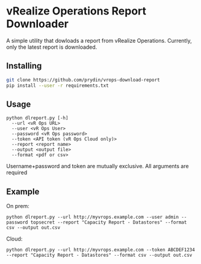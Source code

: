 # vRealize Operations Report Downloader
A simple utility that dowloads a report from vRealize Operations. Currently, only the latest report is downloaded.

## Installing
```bash
git clone https://github.com/prydin/vrops-download-report
pip install --user -r requirements.txt
```

## Usage
```
python dlreport.py [-h] 
  --url <vR Ops URL> 
  --user <vR Ops User> 
  --password <vR Ops password> 
  --token <API token (vR Ops Cloud only)>
  --report <report name> 
  --output <output file> 
  --format <pdf or csv>
```
Username+password and token are mutually exclusive. All arguments are required

## Example
On prem:
```
python dlreport.py --url http://myvrops.example.com --user admin --password topsecret --report "Capacity Report - Datastores" --format csv --output out.csv
```

Cloud:
```
python dlreport.py --url http://myvrops.example.com --token ABCDEF1234 --report "Capacity Report - Datastores" --format csv --output out.csv
```

